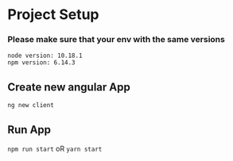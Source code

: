 # Project Setup

### Please make sure that your env with the same versions

```
node version: 10.18.1
npm version: 6.14.3
```

## Create new angular App
`ng new client` 
## Run App
`npm run start` oR `yarn start`

